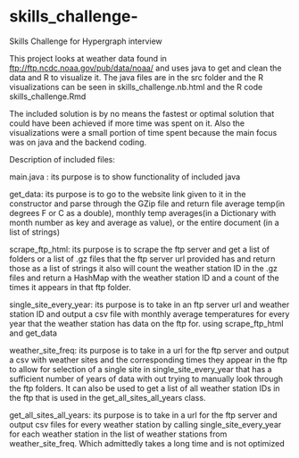 # skills_challenge-
Skills Challenge for Hypergraph interview

This project looks at weather data found in ftp://ftp.ncdc.noaa.gov/pub/data/noaa/ and uses java to get and clean the data and R to visualize it.
The java files are in the src folder and the R visualizations can be seen in skills_challenge.nb.html and the R code skills_challenge.Rmd

The included solution is by no means the fastest or optimal solution that could have been achieved if more time was spent on it. Also the visualizations were a small portion of time spent because the main focus was on java and the backend coding.

Description of included files:

main.java : 
      its purpose is to show functionality of included java 
  
get_data:
      its purpose is to go to the website link given to it in the constructor and parse through the GZip file and return file average temp(in degrees F or C as a double), monthly temp averages(in a Dictionary with month number as key and average as value), or the entire document (in a list of strings)

scrape_ftp_html: 
    its purpose is to scrape the ftp server and get a list of folders or a list of .gz files that the ftp server url provided has and return those as a list of strings it also will count the weather station ID in the .gz files and return a HashMap with the weather station ID and a count of the times it appears in that ftp folder.
    
single_site_every_year:
    its purpose is to take in an ftp server url and weather station ID and output a csv file with monthly average temperatures for every year that the weather station has data on the ftp for. using scrape_ftp_html and get_data
    
weather_site_freq:
    its purpose is to take in a url for the ftp server and output a csv with weather sites and the corresponding times they appear in the ftp to allow for selection of a single site in single_site_every_year that has a sufficient number of years of data with out trying to manually look through the ftp folders. It can also be used to get a list of all weather station IDs in the ftp that is used in the get_all_sites_all_years class.
    
get_all_sites_all_years:
    its purpose is to take in a url for the ftp server and output csv files for every weather station by calling single_site_every_year for each weather station in the list of weather stations from weather_site_freq. Which admittedly takes a long time and is not optimized

